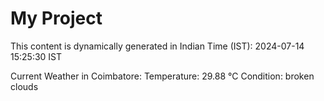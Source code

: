 # My Project

This content is dynamically generated in Indian Time (IST): 2024-07-14 15:25:30 IST


Current Weather in Coimbatore:
Temperature: 29.88 °C
Condition: broken clouds
